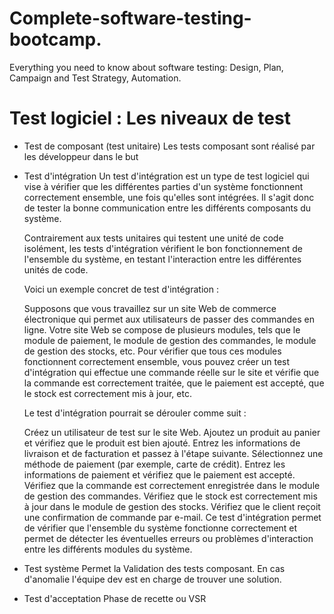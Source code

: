 # Complete-software-testing-bootcamp.
Everything you need to know about software testing: Design, Plan, Campaign and Test Strategy, Automation.

# Test logiciel : Les niveaux de test
- Test de composant (test unitaire)
    Les tests composant sont réalisé par les développeur dans le but
- Test d'intégration
    Un test d'intégration est un type de test logiciel qui vise à vérifier que les différentes parties d'un système fonctionnent correctement ensemble, une fois qu'elles sont intégrées. Il s'agit donc de tester la bonne communication entre les différents composants du système.

    Contrairement aux tests unitaires qui testent une unité de code isolément, les tests d'intégration vérifient le bon fonctionnement de l'ensemble du système, en testant l'interaction entre les différentes unités de code.

    Voici un exemple concret de test d'intégration :

    Supposons que vous travaillez sur un site Web de commerce électronique qui permet aux utilisateurs de passer des commandes en ligne. Votre site Web se compose de plusieurs modules, tels que le module de paiement, le module de gestion des commandes, le module de gestion des stocks, etc. Pour vérifier que tous ces modules fonctionnent correctement ensemble, vous pouvez créer un test d'intégration qui effectue une commande réelle sur le site et vérifie que la commande est correctement traitée, que le paiement est accepté, que le stock est correctement mis à jour, etc.

    Le test d'intégration pourrait se dérouler comme suit :

    Créez un utilisateur de test sur le site Web.
    Ajoutez un produit au panier et vérifiez que le produit est bien ajouté.
    Entrez les informations de livraison et de facturation et passez à l'étape suivante.
    Sélectionnez une méthode de paiement (par exemple, carte de crédit).
    Entrez les informations de paiement et vérifiez que le paiement est accepté.
    Vérifiez que la commande est correctement enregistrée dans le module de gestion des commandes.
    Vérifiez que le stock est correctement mis à jour dans le module de gestion des stocks.
    Vérifiez que le client reçoit une confirmation de commande par e-mail.
    Ce test d'intégration permet de vérifier que l'ensemble du système fonctionne correctement et permet de détecter les éventuelles erreurs ou problèmes d'interaction entre les différents modules du système.
- Test système
    Permet la Validation des tests composant. En cas d'anomalie l'équipe dev est en charge de trouver une solution.
- Test d'acceptation 
    Phase de recette ou VSR
